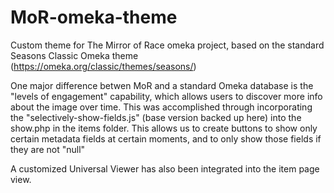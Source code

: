 # MoR-omeka-theme
Custom theme for The Mirror of Race omeka project, based on the standard Seasons Classic Omeka theme (https://omeka.org/classic/themes/seasons/)

One major difference betwen MoR and a standard Omeka database is the "levels of engagement" capability, which allows users to discover more info about the image over time. This was accomplished through incorporating the "selectively-show-fields.js" (base version backed up here) into the show.php in the items folder. This allows us to create buttons to show only certain metadata fields at certain moments, and to only show those fields if they are not "null"

A customized Universal Viewer has also been integrated into the item page view.
